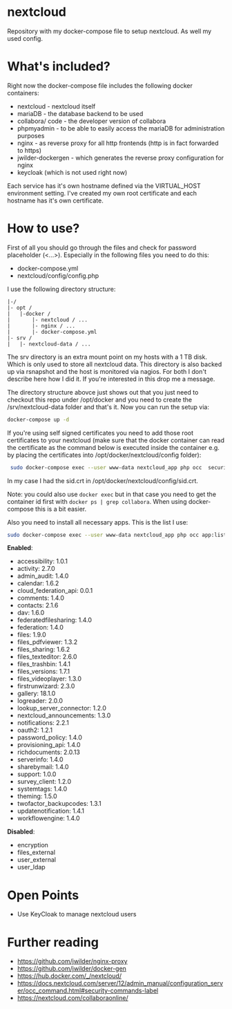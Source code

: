 # nextcloud
Repository with my docker-compose file to setup nextcloud. As well my used config.

# What's included?
Right now the docker-compose file includes the following docker containers:

- nextcloud - nextcloud itself
- mariaDB - the database backend to be used
- collabora/ code - the developer version of collabora
- phpmyadmin - to be able to easily access the mariaDB for administration purposes
- nginx - as reverse proxy for all http frontends (http is in fact forwarded to https)
- jwilder-dockergen - which generates the reverse proxy configuration for nginx
- keycloak (which is not used right now)

Each service has it's own hostname defined via the VIRTUAL_HOST environment setting. I've created my own root certificate and each hostname has it's own certificate.

# How to use?

First of all you should go through the files and check for password placeholder (<...>). Especially in the following files you need to do this:
- docker-compose.yml
- nextcloud/config/config.php

I use the following directory structure:

```
|-/
|- opt /
|   |-docker /
|       |- nextcloud / ...
|       |- nginx / ...
|       |- docker-compose.yml
|- srv /
|   |- nextcloud-data / ...
 ```

The srv directory is an extra mount point on my hosts with a 1 TB disk. Which is only used to store all nextcloud data. This directory is also backed up via rsnapshot and the host is monitored via nagios. For both I don't describe here how I did it. If you're interested in this drop me a message.

The directory structure abovce just shows out that you just need to checkout this repo under /opt/docker and you need to create the /srv/nextcloud-data folder and that's it. Now you can run the setup via:

```sh
docker-compose up -d
```

If you're using self signed certificates you need to add those root certificates to your nextcloud (make sure that the docker container can read the certificate as the command below is executed inside the container e.g. by placing the certificates into /opt/docker/nextcloud/config folder):
```sh
 sudo docker-compose exec --user www-data nextcloud_app php occ  security:certificates:import /var/www/html/config/sid.crt
```
In my case I had the sid.crt in /opt/docker/nextcloud/config/sid.crt.

Note: you could also use `docker exec` but in that case you need to get the container id first with `docker ps | grep collabora`. When using docker-compose this is a bit easier.

Also you need to install all necessary apps. This is the list I use:

```sh
sudo docker-compose exec --user www-data nextcloud_app php occ app:list
```

**Enabled**:
  - accessibility: 1.0.1
  - activity: 2.7.0
  - admin_audit: 1.4.0
  - calendar: 1.6.2
  - cloud_federation_api: 0.0.1
  - comments: 1.4.0
  - contacts: 2.1.6
  - dav: 1.6.0
  - federatedfilesharing: 1.4.0
  - federation: 1.4.0
  - files: 1.9.0
  - files_pdfviewer: 1.3.2
  - files_sharing: 1.6.2
  - files_texteditor: 2.6.0
  - files_trashbin: 1.4.1
  - files_versions: 1.7.1
  - files_videoplayer: 1.3.0
  - firstrunwizard: 2.3.0
  - gallery: 18.1.0
  - logreader: 2.0.0
  - lookup_server_connector: 1.2.0
  - nextcloud_announcements: 1.3.0
  - notifications: 2.2.1
  - oauth2: 1.2.1
  - password_policy: 1.4.0
  - provisioning_api: 1.4.0
  - richdocuments: 2.0.13
  - serverinfo: 1.4.0
  - sharebymail: 1.4.0
  - support: 1.0.0
  - survey_client: 1.2.0
  - systemtags: 1.4.0
  - theming: 1.5.0
  - twofactor_backupcodes: 1.3.1
  - updatenotification: 1.4.1
  - workflowengine: 1.4.0

**Disabled**:
  - encryption
  - files_external
  - user_external
  - user_ldap

# Open Points
- Use KeyCloak to manage nextcloud users

# Further reading

- https://github.com/jwilder/nginx-proxy
- https://github.com/jwilder/docker-gen
- https://hub.docker.com/_/nextcloud/
- https://docs.nextcloud.com/server/12/admin_manual/configuration_server/occ_command.html#security-commands-label
- https://nextcloud.com/collaboraonline/
